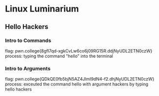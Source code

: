 # Linux Luminarium
## Hello Hackers

### Intro to Commands
flag: pwn.college{8gfl7qd-xgkCvLw6co6j09RG15R.ddjNyUDL2ETN0czW}
process: typing the command "hello" into the terminal

### Intro to Arguments
flag: pwn.college{QDkQE0fb5bjN5AZ4JlmI9dN4-f2.dhjNyUDL2ETN0czW}
process: exceuted the command hello with argument hackers by typing hello hackers
